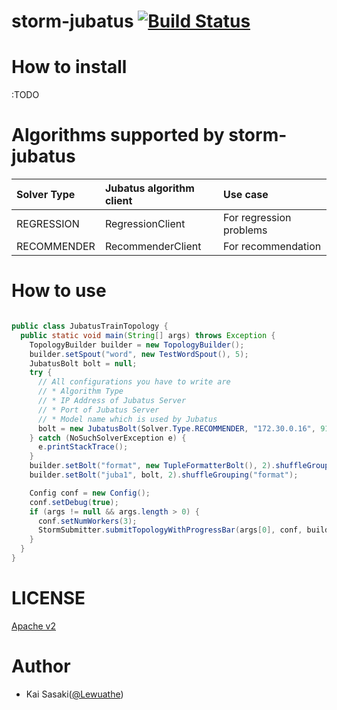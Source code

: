 storm-jubatus [![Build Status](https://travis-ci.org/Lewuathe/storm-jubatus.svg)](https://travis-ci.org/Lewuathe/storm-jubatus)
=========

# How to install

:TODO

# Algorithms supported by storm-jubatus

|Solver Type|Jubatus algorithm client|Use case|
|:------|:------|:------|
|REGRESSION|RegressionClient|For regression problems|
|RECOMMENDER|RecommenderClient|For recommendation|

# How to use

```java

public class JubatusTrainTopology {
  public static void main(String[] args) throws Exception {
    TopologyBuilder builder = new TopologyBuilder();
    builder.setSpout("word", new TestWordSpout(), 5);
    JubatusBolt bolt = null;
    try {
	  // All configurations you have to write are
	  // * Algorithm Type
	  // * IP Address of Jubatus Server
	  // * Port of Jubatus Server
	  // * Model name which is used by Jubatus
      bolt = new JubatusBolt(Solver.Type.RECOMMENDER, "172.30.0.16", 9199, "bolt");
    } catch (NoSuchSolverException e) {
      e.printStackTrace();
    }
    builder.setBolt("format", new TupleFormatterBolt(), 2).shuffleGrouping("word");
    builder.setBolt("juba1", bolt, 2).shuffleGrouping("format");

    Config conf = new Config();
    conf.setDebug(true);
    if (args != null && args.length > 0) {
      conf.setNumWorkers(3);
      StormSubmitter.submitTopologyWithProgressBar(args[0], conf, builder.createTopology());
    }
  }
}

```

# LICENSE

[Apache v2](http://www.apache.org/licenses/LICENSE-2.0)

# Author

* Kai Sasaki([@Lewuathe](https://github.com/Lewuathe))
